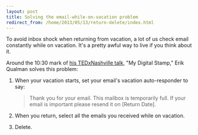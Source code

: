 ```yaml
---
layout: post
title: Solving the email-while-on-vacation problem
redirect_from: /home/2013/05/13/return-delete/index.html
---
```

<p>To avoid inbox shock when returning from vacation, a lot of us check email constantly while on vacation. It's a pretty awful way to live if you think about it.</p>

<p>Around the 10:30 mark of <a href="http://www.youtube.com/watch?v=cH4HOLwm0X0">his TEDxNashville talk</a>, "My Digital Stamp," Erik Qualman solves this problem:</p>

<ol>
<li><p>When your vacation starts, set your email's vacation auto-responder to say:</p>

<blockquote>
  <p>Thank you for your email. This mailbox is temporarily full. If your email is important please resend it on [Return Date].</p>
</blockquote></li>
<li><p>When you return, select all the emails you received while on vacation.</p></li>
<li><p>Delete.</p></li>
</ol>
